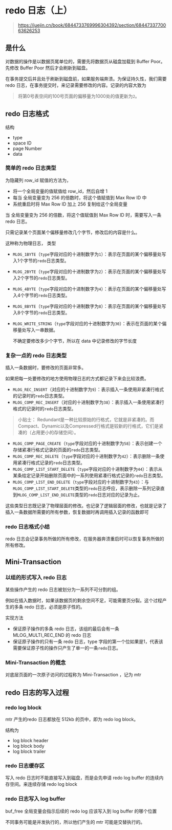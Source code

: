 # redo 日志（上）

> https://juejin.cn/book/6844733769996304392/section/6844733770063626253

## 是什么

对数据的操作是以数据页尾单位的，需要先将数据页从磁盘加载到 Buffer Poor。先修改 Buffer Poor 然后才会刷新到磁盘。

在事务提交后并且处于刷新到磁盘前，如果服务端奔溃。为保证持久性，我们需要 redo 日志，在事务提交时，来记录需要修改的内容。记录的内容大致为

> 将第0号表空间的100号页面的偏移量为1000处的值更新为`2`。

## redo 日志格式

结构

- type
- space ID
- page Number
- data

### 简单的 redo 日志类型

为隐藏列 row_id 赋值的方法为，

- 将一个全局变量的值赋值给 row_id，然后自增 1
- 每当 全局变量变为 256 的倍数时，将这个值赋值到 Max Row ID 中
- 系统重启时将 Max Row ID  加上 256 复制给这个全局变量

当 全局变量变为 256 的倍数，将这个值赋值到 Max Row ID 时，需要写入一条 redo 日志。

只需记录某个页面某个偏移量修改几个字节，修改后的内容是什么。

这种称为物理日志， 类型

- `MLOG_1BYTE`（`type`字段对应的十进制数字为`1`）：表示在页面的某个偏移量处写入1个字节的`redo`日志类型。

- `MLOG_2BYTE`（`type`字段对应的十进制数字为`2`）：表示在页面的某个偏移量处写入2个字节的`redo`日志类型。

- `MLOG_4BYTE`（`type`字段对应的十进制数字为`4`）：表示在页面的某个偏移量处写入4个字节的`redo`日志类型。

- `MLOG_8BYTE`（`type`字段对应的十进制数字为`8`）：表示在页面的某个偏移量处写入8个字节的`redo`日志类型。

- `MLOG_WRITE_STRING`（`type`字段对应的十进制数字为`30`）：表示在页面的某个偏移量处写入一串数据。

  不确定要修改多少个字节，所以在 data 中记录修改的字节长度

### 复杂一点的 redo 日志类型

插入一条数据时，要修改的页面非常多。

如果把每一处要修改的地方使用物理日志的方式都记录下来会比较浪费。

- `MLOG_REC_INSERT`（对应的十进制数字为`9`）：表示插入一条使用非紧凑行格式的记录时的`redo`日志类型。
- `MLOG_COMP_REC_INSERT`（对应的十进制数字为`38`）：表示插入一条使用紧凑行格式的记录时的`redo`日志类型。

> 小贴士： Redundant是一种比较原始的行格式，它就是非紧凑的。而Compact、Dynamic以及Compressed行格式是较新的行格式，它们是紧凑的（占用更小的存储空间）。

- `MLOG_COMP_PAGE_CREATE`（`type`字段对应的十进制数字为`58`）：表示创建一个存储紧凑行格式记录的页面的`redo`日志类型。
- `MLOG_COMP_REC_DELETE`（`type`字段对应的十进制数字为`42`）：表示删除一条使用紧凑行格式记录的`redo`日志类型。
- `MLOG_COMP_LIST_START_DELETE`（`type`字段对应的十进制数字为`44`）：表示从某条给定记录开始删除页面中的一系列使用紧凑行格式记录的`redo`日志类型。
- `MLOG_COMP_LIST_END_DELETE`（`type`字段对应的十进制数字为`43`）：与`MLOG_COMP_LIST_START_DELETE`类型的`redo`日志呼应，表示删除一系列记录直到`MLOG_COMP_LIST_END_DELETE`类型的`redo`日志对应的记录为止。

这些类型日志既记录了物理层面的修改。也记录了逻辑层面的修改，也就是记录了插入一条数据所需要的所有参数，恢复数据时再调用插入记录的函数即可

### redo 日志格式小结

redo 日志会记录事务所做的所有修改，在服务器奔溃重启时可以恢复事务所做的所有修改。

## Mini-Transaction

### 以组的形式写入 redo 日志

某些操作产生的 redo 日志被划分为一系列不可分割的组。

例如在插入数据时，如果该数据页的剩余空间不足，可能需要页分裂。这个过程产生的多条 redo 日志，必须是原子性的。

实现方法

- 保证原子操作的多条 redo 日志，该组的最后会有一条 MLOG_MULTI_REC_END 的 redo 日志
- 保证原子操作的只有一条 redo 日志，type 字段的第一个位如果是1，代表该需要保证原子性的操作只产生了单一的一条`redo`日志。

### Mini-Transaction 的概念

对底层页面的一次原子访问的过程称为 Mini-Transaction ，记为 mtr

## redo 日志的写入过程

### redo log block

mtr 产生的redo 日志都放在 512kb 的页中，即为 redo log block。

结构为

- log block header
- log block body
- log block trailer

### redo 日志缓存区

写入 redo 日志时不能直接写入到磁盘，而是会先申请 redo log buffer 的连续内存空间。来连续存储 redo log block

### redo 日志写入 log buffer

buf_free 全局变量会指示后续的 redo log 应该写入到 log buffer 的哪个位置

不同事务可能是并发执行的，所以他们产生的 mtr 可能是交替执行的。